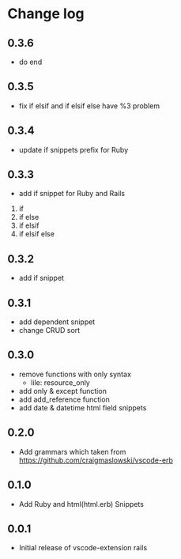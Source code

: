 # Change log
## 0.3.6
- do end
## 0.3.5
- fix if elsif and if elsif else have %3 problem
## 0.3.4
- update if snippets prefix for Ruby
## 0.3.3
- add if snippet for Ruby and Rails
 1. if
 2. if else
 3. if elsif
 4. if elsif else
## 0.3.2
- add if snippet
## 0.3.1
- add dependent snippet
- change CRUD sort
## 0.3.0
- remove functions with only syntax 
  - lile: resource_only
- add only & except function
- add add_reference function
- add date & datetime html field snippets
## 0.2.0
- Add grammars which taken from https://github.com/craigmaslowski/vscode-erb
## 0.1.0
- Add Ruby and html(html.erb) Snippets
## 0.0.1
- Initial release of vscode-extension rails